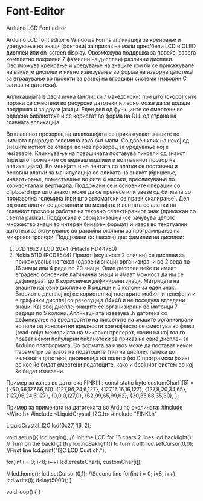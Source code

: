 # Font-Editor

Arduino LCD Font editor

Arduino LCD font editor е Windows Forms апликација за креирање и уредување на знаци (фонтови) за приказ на мали црно/бели  LCD и OLED дисплеи или on-screen display.  Овозможува поддршка за повеќе (засега комплетно покриени 2 фамилии на дисплеи) различни дисплеи. Овозможува креирање и уредување на знаците кои би се прикажувале на ваквите дисплеи и нивно извезување во форма на изворна датотека за вградување во проекти за развој на вградиви системи (изворни C заглавни датотеки).

Апликацијата е двојазична (англиски / македонски) при што (скоро) сите пораки се сместени во ресурсни датотеки и лесно може да се додаде поддршка и за други јазици. Еден дел од функциите се сместени во одвоена библиотека и се користат во форма на DLL од страна на главната апликација.

Во главниот прозорец на апликацијата се прикажуваат знаците во нивната природна големина како бит мапи. Со двоен клик на некој од знаците истиoт се отвора во нов прозорец за уредување кој е resizeable. Кликнување на површината поставува пиксели од знакот (при што промените се веднаш видливи и во главниот прозор на апликацијата). Во менијата и на лентата со алатки се поставени и основни алатки за манипулација со сликата на знакот (бришење, инвертирање, поместување во сите 4 насоки, пресликување по хоризонтала и вертикала. Поддржани се и основните операции со clipboard при што знакот може да се пренесе или увезе од битмапа со произволна големина (при што автоматски се прави скалирање). Дел од овие алатки се достапни и во менијата и лентата со алатки на главниот прозор и работат на тековно селектираниот знак (прикажан со светла рамка). Поддржана е серијализација (се зачувува целото множество знаци во интерен бинарен формат) и извоз во текстуални датотеки за вклучување во развојни околини за програмирање на микроконтролери. 
Поддржани се (засега) две фамилии на дисплеи:
1.	LCD 16x2 / LCD 20x4 (Hitachi HD44780)
2.	Nokia 5110 (PCD8544)
Првиот (всушност 2 слични) се дисплеи за прикажување на текст (одвоени знаци) организирани во 2 реда по 16 знаци или 4 реда по 20 знаци. Овие дисплеи веќе ги имаат вградено основните латинични знаци и имаат можност да им се дефинираат до 8 кориснички дефинирани знаци. Матрицата на знаците кај овие дисплеи е 8 редици и 5 колони за еден знак.
Вториот е дисплеј кој се користел кај постарите мобилни телефони и е графички дисплеј со резолуција 84x48 и не поседува вградени знаци. Кај овој дисплеј знаците се организирани во матрици 7 редици по 5 колони.
Апликацијата извезува .h датотека со дефинирање на вредностите на пикселите на знаците организирани во поле од константни вредности кое најчесто се сместува во флеш (read-only) меморијата на микроконтролерот, начин на кој тоа го прават некои популарни библиотеки за приказ на овие дисплеи за Arduino платформата.
Во формата за извоз може да постават некои параметри за извоз на податоците (тип на дисплеј, патека до излезната датотека, дефиниција на полето (во C програмски јазик) во кое ќе бидат сместени податоците, како и бројниот систем во кој ќе бидат извезени.

Пример за излез во датотека FINKI.h:
const static byte customChar[][5] = {
{60,66,127,66,60},
{127,96,24,6,127},
{127,16,16,16,127},
{127,8,20,34,65},
{127,96,24,6,127},
{0,0,0,127,0},
{62,99,65,99,62},
{30,35,68,35,30},
};

Пример за примената на датотеката во Arduino околината:
#include <Wire.h>
#include <LiquidCrystal_I2C.h>
#include "FINKI.h"

LiquidCrystal_I2C lcd(0x27, 16, 2);

void setup(){
  lcd.begin();   // iInit the LCD for 16 chars 2 lines
  lcd.backlight();   // Turn on the backligt (try lcd.noBaklight() to turn it off)
  lcd.setCursor(0,0); //First line
  lcd.print("I2C LCD Cust.ch.");

  for(int i = 0; i<8; i++)
    lcd.createChar(i, customChar[i]);

//  lcd.home();
  lcd.setCursor(0,1); //Second line
  for(int i = 0; i<8; i++)
    lcd.write(i);
  delay(5000);
}

void loop() { }
